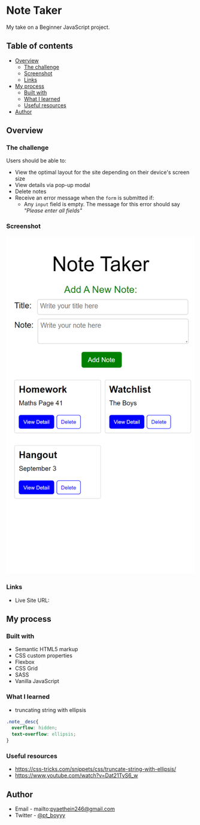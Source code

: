 # Note Taker 

My take on a Beginner JavaScript project.

## Table of contents

- [Overview](#overview)
  - [The challenge](#the-challenge)
  - [Screenshot](#screenshot)
  - [Links](#links)
- [My process](#my-process)
  - [Built with](#built-with)
  - [What I learned](#what-i-learned)
  - [Useful resources](#useful-resources)
- [Author](#author)

## Overview

### The challenge

Users should be able to:

- View the optimal layout for the site depending on their device's screen size
- View details via pop-up modal
- Delete notes
- Receive an error message when the `form` is submitted if:
  - Any `input` field is empty. The message for this error should say *"Please enter all fields"*

### Screenshot

![](/solution-design/mobile-preview.png)

### Links

- Live Site URL: 

## My process

### Built with

- Semantic HTML5 markup
- CSS custom properties
- Flexbox
- CSS Grid
- SASS
- Vanilla JavaScript

### What I learned

- truncating string with ellipsis

```css
.note__desc{
  overflow: hidden;
  text-overflow: ellipsis;
}
```

### Useful resources

- https://css-tricks.com/snippets/css/truncate-string-with-ellipsis/
- https://www.youtube.com/watch?v=Dat21TyS6_w

## Author

- Email - mailto:pyaethein246@gmail.com
- Twitter - [@pt_boyyy](https://www.twitter.com/pt_boyyy)